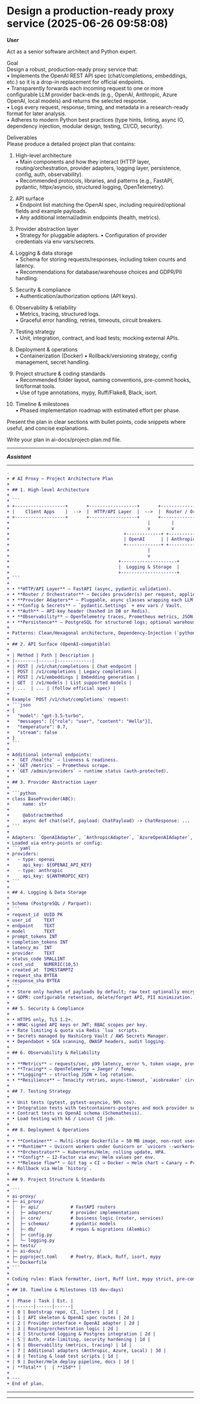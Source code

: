<!-- Generated by SpecStory -->

# Design a production-ready proxy service (2025-06-26 09:58:08)

_**User**_

Act as a senior software architect and Python expert.

Goal  
Design a robust, production-ready proxy service that:  
• Implements the OpenAI REST API spec (chat/completions, embeddings, etc.) so it is a drop-in replacement for official endpoints.  
• Transparently forwards each incoming request to one or more configurable LLM provider back-ends (e.g., OpenAI, Anthropic, Azure OpenAI, local models) and returns the selected response.  
• Logs every request, response, timing, and metadata in a research-ready format for later analysis.  
• Adheres to modern Python best practices (type hints, linting, async IO, dependency injection, modular design, testing, CI/CD, security).

Deliverables  
Please produce a detailed project plan that contains:

1. High-level architecture  
   • Main components and how they interact (HTTP layer, routing/orchestration, provider adapters, logging layer, persistence, config, auth, observability).  
   • Recommended protocols, libraries, and patterns (e.g., FastAPI, pydantic, httpx/asyncio, structured logging, OpenTelemetry).  

2. API surface  
   • Endpoint list matching the OpenAI spec, including required/optional fields and example payloads.  
   • Any additional internal/admin endpoints (health, metrics).  

3. Provider abstraction layer  
   • Strategy for pluggable adapters. 
   • Configuration of provider credentials via env vars/secrets.  

4. Logging & data storage  
   • Schema for storing requests/responses, including token counts and latency.  
   • Recommendations for database/warehouse choices and GDPR/PII handling.  

5. Security & compliance  
   • Authentication/authorization options (API keys).   

6. Observability & reliability  
   • Metrics, tracing, structured logs.  
   • Graceful error handling, retries, timeouts, circuit breakers.  

7. Testing strategy  
   • Unit, integration, contract, and load tests; mocking external APIs.  

8. Deployment & operations  
   • Containerization (Docker)
   • Rollback/versioning strategy, config management, secret handling.  

9. Project structure & coding standards  
   • Recommended folder layout, naming conventions, pre-commit hooks, lint/format tools.  
   • Use of type annotations, mypy, Ruff/Flake8, Black, isort.  

10. Timeline & milestones  
    • Phased implementation roadmap with estimated effort per phase.

Present the plan in clear sections with bullet points, code snippets where useful, and concise explanations.

Write your plan in ai-docs/project-plan.md file.

---

_**Assistant**_



---

```diff
- 
+ # AI Proxy – Project Architecture Plan
+ 
+ ## 1. High-level Architecture
+ 
+ ```
+ +-------------------+       +------------------+       +-------------------+
+ |    Client Apps    |  -->  |  HTTP/API Layer  |  -->  |  Router / Orchestrator |
+ +-------------------+       +------------------+       +-------------------+
+                                                    |        |         |
+                                                    v        v         v
+                                           +-------------+ +-----------+ +-----------+
+                                           | OpenAI      | | Anthropic | | Local LLM |
+                                           +-------------+ +-----------+ +-----------+
+                                                    |
+                                                    v
+                                         +---------------------+
+                                         |  Logging & Storage  |
+                                         +---------------------+
+ ```
+ 
+ • **HTTP/API Layer** – FastAPI (async, pydantic validation).  
+ • **Router / Orchestrator** – Decides provider(s) per request, applies retries, circuit breakers.  
+ • **Provider Adapters** – Pluggable, async classes wrapping each LLM backend via httpx.  
+ • **Config & Secrets** – `pydantic.Settings` + env vars / Vault.  
+ • **Auth** – API-key header (hashed in DB or Redis).  
+ • **Observability** – OpenTelemetry traces, Prometheus metrics, JSON logs.  
+ • **Persistence** – PostgreSQL for structured logs; optional warehouse export.
+ 
+ Patterns: Clean/Hexagonal architecture, Dependency-Injection (`python-dependency-injector`), Factory for adapters, Repository for DB.
+ 
+ ## 2. API Surface (OpenAI-compatible)
+ 
+ | Method | Path | Description |
+ |--------|------|-------------|
+ | POST | /v1/chat/completions | Chat endpoint |
+ | POST | /v1/completions | Legacy completions |
+ | POST | /v1/embeddings | Embedding generation |
+ | GET  | /v1/models | List supported models |
+ | ...  | ... | (follow official spec) |
+ 
+ Example `POST /v1/chat/completions` request:
+ ```json
+ {
+   "model": "gpt-3.5-turbo",
+   "messages": [{"role": "user", "content": "Hello"}],
+   "temperature": 0.7,
+   "stream": false
+ }
+ ```
+ 
+ Additional internal endpoints:
+ • `GET /healthz` – liveness & readiness.  
+ • `GET /metrics` – Prometheus scrape.  
+ • `GET /admin/providers` – runtime status (auth-protected).
+ 
+ ## 3. Provider Abstraction Layer
+ 
+ ```python
+ class BaseProvider(ABC):
+     name: str
+ 
+     @abstractmethod
+     async def chat(self, payload: ChatPayload) -> ChatResponse: ...
+ ```
+ 
+ Adapters: `OpenAIAdapter`, `AnthropicAdapter`, `AzureOpenAIAdapter`, `LocalLLMAdapter`.  
+ Loaded via entry-points or config:
+ ```yaml
+ providers:
+   - type: openai
+     api_key: ${OPENAI_API_KEY}
+   - type: anthropic
+     api_key: ${ANTHROPIC_KEY}
+ ```
+ 
+ ## 4. Logging & Data Storage
+ 
+ Schema (PostgreSQL / Parquet):
+ ```
+ request_id  UUID PK
+ user_id     TEXT
+ endpoint    TEXT
+ model       TEXT
+ prompt_tokens INT
+ completion_tokens INT
+ latency_ms  INT
+ provider    TEXT
+ status_code SMALLINT
+ cost_usd    NUMERIC(10,5)
+ created_at  TIMESTAMPTZ
+ request_sha BYTEA
+ response_sha BYTEA
+ ```
+ • Store only hashes of payloads by default; raw text optionally encrypted (AES-256).  
+ • GDPR: configurable retention, delete/forget API, PII minimization.
+ 
+ ## 5. Security & Compliance
+ 
+ • HTTPS only, TLS 1.2+.  
+ • HMAC-signed API keys or JWT; RBAC scopes per key.  
+ • Rate limiting & quota via Redis `lua` scripts.  
+ • Secrets managed by HashiCorp Vault / AWS Secrets Manager.  
+ • Dependabot + SCA scanning, OWASP headers, audit logging.
+ 
+ ## 6. Observability & Reliability
+ 
+ • **Metrics** – requests/sec, p99 latency, error %, token usage, provider cost.  
+ • **Tracing** – OpenTelemetry → Jaeger / Tempo.  
+ • **Logging** – structlog JSON + log rotation.  
+ • **Resilience** – Tenacity retries, async-timeout, `aiobreaker` circuit breaker, bulkhead concurrency limits.
+ 
+ ## 7. Testing Strategy
+ 
+ • Unit tests (pytest, pytest-asyncio, 90% cov).  
+ • Integration tests with testcontainers-postgres and mock provider servers.  
+ • Contract tests vs OpenAI schema (Schemathesis).  
+ • Load testing with k6 / Locust CI job.
+ 
+ ## 8. Deployment & Operations
+ 
+ • **Container** – Multi-stage Dockerfile → 50 MB image, non-root user.  
+ • **Runtime** – Uvicorn workers under Gunicorn or `uvicorn --workers=N`.  
+ • **Orchestrator** – Kubernetes/Helm; rolling update, HPA.  
+ • **Config** – 12-Factor via env; Helm values per env.  
+ • **Release flow** – Git tag → CI → Docker → Helm chart → Canary → Promote.  
+ • Rollback via Helm `history`.
+ 
+ ## 9. Project Structure & Standards
+ 
+ ```
+ ai-proxy/
+ ├─ ai_proxy/
+ │  ├─ api/            # FastAPI routers
+ │  ├─ adapters/       # provider implementations
+ │  ├─ core/           # business logic (router, services)
+ │  ├─ schemas/        # pydantic models
+ │  ├─ db/             # repos & migrations (Alembic)
+ │  ├─ config.py
+ │  └─ logging.py
+ ├─ tests/
+ ├─ ai-docs/
+ ├─ pyproject.toml     # Poetry, Black, Ruff, isort, mypy
+ └─ Dockerfile
+ ```
+ 
+ Coding rules: Black formatter, isort, Ruff lint, mypy strict, pre-commit, Conventional Commits.
+ 
+ ## 10. Timeline & Milestones (15 dev-days)
+ 
+ | Phase | Task | Est. |
+ |-------|------|------|
+ | 0 | Bootstrap repo, CI, linters | 1d |
+ | 1 | API skeleton & OpenAI spec routes | 2d |
+ | 2 | Provider interface + OpenAI adapter | 2d |
+ | 3 | Routing/orchestration logic | 2d |
+ | 4 | Structured logging & Postgres integration | 2d |
+ | 5 | Auth, rate-limiting, security hardening | 1d |
+ | 6 | Observability (metrics, tracing) | 1d |
+ | 7 | Additional adapters (Anthropic, Azure, Local) | 3d |
+ | 8 | Testing & load test scripts | 1d |
+ | 9 | Docker/Helm deploy pipeline, docs | 1d |
+ | **Total** |  | **15d** |
+ 
+ ---
+ End of plan. 
```

---



---

